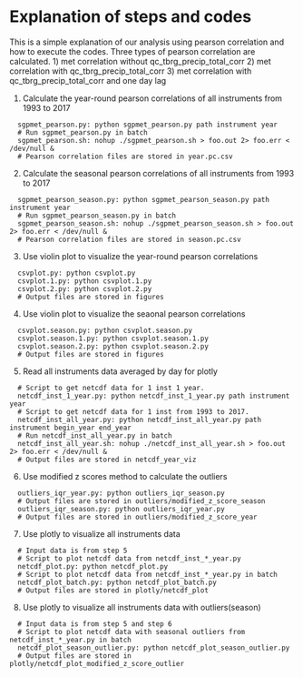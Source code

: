 # Explanation of steps and codes

This is a simple explanation of our analysis using pearson correlation and how to execute the codes. Three types of pearson correlation are calculated. 1) met correlation without qc_tbrg_precip_total_corr 2) met correlation with qc_tbrg_precip_total_corr 3) met correlation with qc_tbrg_precip_total_corr and one day lag

1. Calculate the year-round pearson correlations of all instruments from 1993 to 2017
```
  sgpmet_pearson.py: python sgpmet_pearson.py path instrument year
  # Run sgpmet_pearson.py in batch
  sgpmet_pearson.sh: nohup ./sgpmet_pearson.sh > foo.out 2> foo.err < /dev/null &
  # Pearson correlation files are stored in year.pc.csv
```
2. Calculate the seasonal pearson correlations of all instruments from 1993 to 2017
```
  sgpmet_pearson_season.py: python sgpmet_pearson_season.py path instrument year
  # Run sgpmet_pearson_season.py in batch
  sgpmet_pearson_season.sh: nohup ./sgpmet_pearson_season.sh > foo.out 2> foo.err < /dev/null &
  # Pearson correlation files are stored in season.pc.csv
```
3. Use violin plot to visualize the year-round pearson correlations
```
  csvplot.py: python csvplot.py
  csvplot.1.py: python csvplot.1.py
  csvplot.2.py: python csvplot.2.py
  # Output files are stored in figures
```
4. Use violin plot to visualize the seaonal pearson correlations
```
  csvplot.season.py: python csvplot.season.py
  csvplot.season.1.py: python csvplot.season.1.py    
  csvplot.season.2.py: python csvplot.season.2.py  
  # Output files are stored in figures
```
5. Read all instruments data averaged by day for plotly
```
  # Script to get netcdf data for 1 inst 1 year.
  netcdf_inst_1_year.py: python netcdf_inst_1_year.py path instrument year
  # Script to get netcdf data for 1 inst from 1993 to 2017.
  netcdf_inst_all_year.py: python netcdf_inst_all_year.py path instrument begin_year end_year
  # Run netcdf_inst_all_year.py in batch
  netcdf_inst_all_year.sh: nohup ./netcdf_inst_all_year.sh > foo.out 2> foo.err < /dev/null &
  # Output files are stored in netcdf_year_viz
```
6. Use modified z scores method to calculate the outliers
```
  outliers_iqr_year.py: python outliers_iqr_season.py
  # Output files are stored in outliers/modified_z_score_season
  outliers_iqr_season.py: python outliers_iqr_year.py
  # Output files are stored in outliers/modified_z_score_year
```
7. Use plotly to visualize all instruments data
```
  # Input data is from step 5
  # Script to plot netcdf data from netcdf_inst_*_year.py
  netcdf_plot.py: python netcdf_plot.py
  # Script to plot netcdf data from netcdf_inst_*_year.py in batch
  netcdf_plot_batch.py: python netcdf_plot_batch.py
  # Output files are stored in plotly/netcdf_plot
```
8. Use plotly to visualize all instruments data with outliers(season)
```
  # Input data is from step 5 and step 6
  # Script to plot netcdf data with seasonal outliers from netcdf_inst_*_year.py in batch
  netcdf_plot_season_outlier.py: python netcdf_plot_season_outlier.py
  # Output files are stored in plotly/netcdf_plot_modified_z_score_outlier
```                                     
                  
